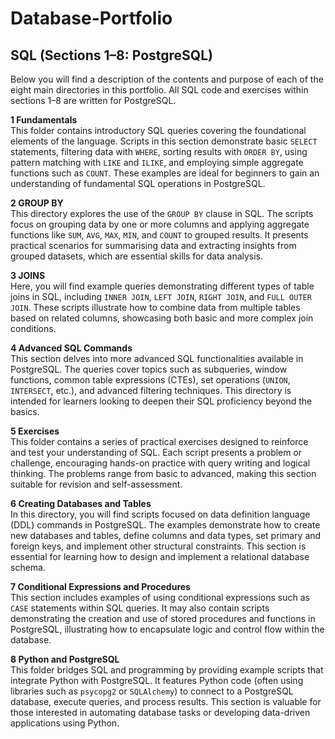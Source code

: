 # Database-Portfolio

## SQL (Sections 1–8: PostgreSQL)

Below you will find a description of the contents and purpose of each of the eight main directories in this portfolio. All SQL code and exercises within sections 1–8 are written for PostgreSQL.

   **1 Fundamentals**  
   This folder contains introductory SQL queries covering the foundational elements of the language. Scripts in this section demonstrate basic `SELECT` statements, filtering data with `WHERE`, sorting results with `ORDER BY`, using pattern matching with `LIKE` and `ILIKE`, and employing simple aggregate functions such as `COUNT`. These examples are ideal for beginners to gain an understanding of fundamental SQL operations in PostgreSQL.

   **2 GROUP BY**  
   This directory explores the use of the `GROUP BY` clause in SQL. The scripts focus on grouping data by one or more columns and applying aggregate functions like `SUM`, `AVG`, `MAX`, `MIN`, and `COUNT` to grouped results. It presents practical scenarios for summarising data and extracting insights from grouped datasets, which are essential skills for data analysis.

   **3 JOINS**  
   Here, you will find example queries demonstrating different types of table joins in SQL, including `INNER JOIN`, `LEFT JOIN`, `RIGHT JOIN`, and `FULL OUTER JOIN`. These scripts illustrate how to combine data from multiple tables based on related columns, showcasing both basic and more complex join conditions.

   **4 Advanced SQL Commands**  
   This section delves into more advanced SQL functionalities available in PostgreSQL. The queries cover topics such as subqueries, window functions, common table expressions (CTEs), set operations (`UNION`, `INTERSECT`, etc.), and advanced filtering techniques. This directory is intended for learners looking to deepen their SQL proficiency beyond the basics.

   **5 Exercises**  
   This folder contains a series of practical exercises designed to reinforce and test your understanding of SQL. Each script presents a problem or challenge, encouraging hands-on practice with query writing and logical thinking. The problems range from basic to advanced, making this section suitable for revision and self-assessment.

   **6 Creating Databases and Tables**  
   In this directory, you will find scripts focused on data definition language (DDL) commands in PostgreSQL. The examples demonstrate how to create new databases and tables, define columns and data types, set primary and foreign keys, and implement other structural constraints. This section is essential for learning how to design and implement a relational database schema.

   **7 Conditional Expressions and Procedures**  
   This section includes examples of using conditional expressions such as `CASE` statements within SQL queries. It may also contain scripts demonstrating the creation and use of stored procedures and functions in PostgreSQL, illustrating how to encapsulate logic and control flow within the database.

   **8 Python and PostgreSQL**  
   This folder bridges SQL and programming by providing example scripts that integrate Python with PostgreSQL. It features Python code (often using libraries such as `psycopg2` or `SQLAlchemy`) to connect to a PostgreSQL database, execute queries, and process results. This section is valuable for those interested in automating database tasks or developing data-driven applications using Python.
